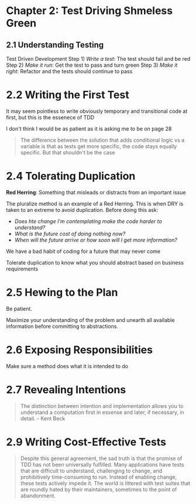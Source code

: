 # Chapter 2: Test Driving Shmeless Green

## 2.1 Understanding Testing

Test Driven Development
Step 1) _Write a test_: The test should fail and be red
Step 2) _Make it run_: Get the test to pass and turn green
Step 3) _Make it right_: Refactor and the tests should continue to pass

# 2.2 Writing the First Test

It may seem pointless to write obviously temporary and transitional code at first, but this is the essenece of TDD

I don't think I would be as patient as it is asking me to be on page 28

> The difference between the solution that adds conditional logic vs a variable is that as tests get more specific, the code stays equally specific. But that shouldn't be the case

# 2.4 Tolerating Duplication

**Red Herring**: Something that misleads or distracts from an important issue

The pluralize method is an example of a Red Herring. This is when DRY is taken to an extreme to avoid duplication. Before doing this ask:
- _Does hte change I'm contemplating make the code harder to understand?_
- _What is the future cost of doing nothing now?_
- _When will the future arrive or how soon will I get more information?_

We have a bad habit of coding for a future that may never come

Tolerate duplication to know what you should abstract based on business requirements

# 2.5 Hewing to the Plan

Be patient.

Maximize your understanding of the problem and unearth all available information before committing to abstractions.

# 2.6 Exposing Responsibilities

Make sure a method does what it is intended to do

# 2.7 Revealing Intentions

> The distinction between intention and implementation allows you to understand a computation first in essense and later, if necessary, in detail. - Kent Beck

# 2.9 Writing Cost-Effective Tests

> Despite this general agreement, the sad truth is that the promise of TDD has not been universally fulfilled. Many applications have tests that are difficult to understand, challenging to change, and prohibitively time-consuming to run. Instead of enabling change, these tests actively impede it. The world is littered with test suites that are roundly hated by their maintainers, sometimes to the point of abandonment.

